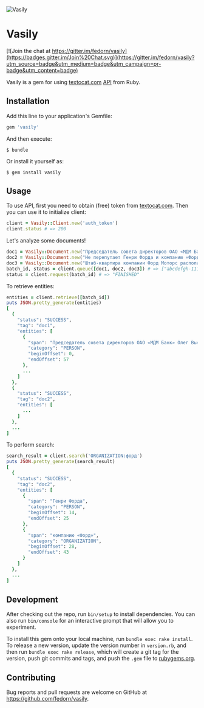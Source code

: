 ![Vasily](https://cloud.githubusercontent.com/assets/429423/8151229/e22ae34a-12d5-11e5-8fe1-337c8209fe24.png)
# Vasily

[![Join the chat at https://gitter.im/fedorn/vasily](https://badges.gitter.im/Join%20Chat.svg)](https://gitter.im/fedorn/vasily?utm_source=badge&utm_medium=badge&utm_campaign=pr-badge&utm_content=badge)

Vasily is a gem for using [textocat.com](http://textocat.com/) [API](http://docs.textocat.com/) from Ruby.

## Installation

Add this line to your application's Gemfile:

```ruby
gem 'vasily'
```

And then execute:

    $ bundle

Or install it yourself as:

    $ gem install vasily

## Usage

To use API, first you need to obtain (free) token from [textocat.com](http://textocat.com).
Then you can use it to initialize client:
```ruby
client = Vasily::Client.new('auth_token')
client.status # => 200
```
Let's analyze some documents!
```ruby
doc1 = Vasily::Document.new("Председатель совета директоров ОАО «МДМ Банк» Олег Вьюгин — о том, чему приведет обмен санкциями между Россией и Западом в следующем году. Беседовала Светлана Сухова.", "doc1")
doc2 = Vasily::Document.new("Не перепутает Генри Форда и компанию «Форд» в документах", "doc2")
doc3 = Vasily::Document.new("Штаб-квартира компании Форд Моторс располагается в городе Дирборн.", "doc3")
batch_id, status = client.queue([doc1, doc2, doc3]) # => ["abcdefgh-1111-2222-3333-abcdefabcdef", "IN_PROGRESS"]
status = client.request(batch_id) # => "FINISHED"
```
To retrieve entities:
```ruby
entities = client.retrieve([batch_id])
puts JSON.pretty_generate(entities)
[
  {
    "status": "SUCCESS",
    "tag": "doc1",
    "entities": [
      {
        "span": "Председатель совета директоров ОАО «МДМ Банк» Олег Вьюгин",
        "category": "PERSON",
        "beginOffset": 0,
        "endOffset": 57
      },
      ...
    ]
  },
  {
    "status": "SUCCESS",
    "tag": "doc2",
    "entities": [
      ...
    ]
  },
  ...
]
```
To perform search:
```ruby
search_result = client.search('ORGANIZATION:форд')
puts JSON.pretty_generate(search_result)
[
  {
    "status": "SUCCESS",
    "tag": "doc2",
    "entities": [
      {
        "span": "Генри Форда",
        "category": "PERSON",
        "beginOffset": 14,
        "endOffset": 25
      },
      {
        "span": "компанию «Форд»",
        "category": "ORGANIZATION",
        "beginOffset": 28,
        "endOffset": 43
      }
    ]
  },
  ...
]
```

## Development

After checking out the repo, run `bin/setup` to install dependencies. You can also run `bin/console` for an interactive prompt that will allow you to experiment.

To install this gem onto your local machine, run `bundle exec rake install`. To release a new version, update the version number in `version.rb`, and then run `bundle exec rake release`, which will create a git tag for the version, push git commits and tags, and push the `.gem` file to [rubygems.org](https://rubygems.org).

## Contributing

Bug reports and pull requests are welcome on GitHub at https://github.com/fedorn/vasily.

